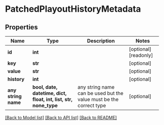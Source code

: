 # PatchedPlayoutHistoryMetadata


## Properties
Name | Type | Description | Notes
------------ | ------------- | ------------- | -------------
**id** | **int** |  | [optional] [readonly] 
**key** | **str** |  | [optional] 
**value** | **str** |  | [optional] 
**history** | **int** |  | [optional] 
**any string name** | **bool, date, datetime, dict, float, int, list, str, none_type** | any string name can be used but the value must be the correct type | [optional]

[[Back to Model list]](../README.md#documentation-for-models) [[Back to API list]](../README.md#documentation-for-api-endpoints) [[Back to README]](../README.md)


